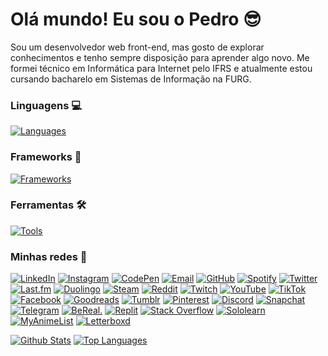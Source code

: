 # Olá mundo! Eu sou o Pedro 😎

Sou um desenvolvedor web front-end, mas gosto de explorar conhecimentos e tenho sempre disposição para aprender algo novo.
Me formei técnico em Informática para Internet pelo IFRS e atualmente estou cursando bacharelo em Sistemas de Informação na FURG.

### Linguagens 💻

[![Languages](https://skillicons.dev/icons?i=html,css,js,ts,php,py,c,java,lua)](https://skillicons.dev)

### Frameworks 🧩

[![Frameworks](https://skillicons.dev/icons?i=react,tailwind,bootstrap,flask,nodejs,jquery,alpinejs,django,laravel,astro)](https://skillicons.dev)

### Ferramentas 🛠️

[![Tools](https://skillicons.dev/icons?i=git,github,vscode,mysql,sqlite)](https://skillicons.dev)

### Minhas redes 📱

[![LinkedIn](https://img.shields.io/badge/linkedin-0A66C2?style=for-the-badge&logo=linkedin&logoColor=white)](https://www.linkedin.com/in/pedrogmachado/)
[![Instagram](https://img.shields.io/badge/instagram-E4405F?style=for-the-badge&logo=instagram&logoColor=white)](https://www.instagram.com/pedrogmchd/)
[![CodePen](https://img.shields.io/badge/codepen-000000?style=for-the-badge&logo=codepen&logoColor=white)](https://codepen.io/pedromchd)
[![Email](https://img.shields.io/badge/email-0078D4?style=for-the-badge&logo=microsoft%20outlook&logoColor=white)](mailto:pedro.garcia.machado@outlook.com)
[![GitHub](https://img.shields.io/badge/github-181717?style=for-the-badge&logo=github&logoColor=white)](https://github.com/pedromchd)
[![Spotify](https://img.shields.io/badge/spotify-1DB954?style=for-the-badge&logo=spotify&logoColor=white)](https://open.spotify.com/user/31w4i53jcvyfhfhkmqeqmwxz5hw4)
[![Twitter](https://img.shields.io/badge/twitter-1D9BF0?style=for-the-badge&logo=twitter&logoColor=white)](https://twitter.com/pedromchd)
[![Last.fm](https://img.shields.io/badge/last.fm-D51007?style=for-the-badge&logo=lastdotfm&logoColor=white)](https://www.last.fm/user/pedromchd)
[![Duolingo](https://img.shields.io/badge/duolingo-58CC02?style=for-the-badge&logo=duolingo&logoColor=white)](https://www.duolingo.com/profile/pedromchd)
[![Steam](https://img.shields.io/badge/steam-000000?style=for-the-badge&logo=steam&logoColor=white)](https://steamcommunity.com/id/zeppedy/)
[![Reddit](https://img.shields.io/badge/reddit-FF4500?style=for-the-badge&logo=reddit&logoColor=white)](https://www.reddit.com/user/pedromchd/)
[![Twitch](https://img.shields.io/badge/twitch-9146FF?style=for-the-badge&logo=twitch&logoColor=white)](https://www.twitch.tv/zeppedy/)
[![YouTube](https://img.shields.io/badge/youtube-FF0000?style=for-the-badge&logo=youtube&logoColor=white)](https://www.youtube.com/@pedromchd)
[![TikTok](https://img.shields.io/badge/tiktok-000000?style=for-the-badge&logo=tiktok&logoColor=white)](https://www.tiktok.com/@pedromchd)
[![Facebook](https://img.shields.io/badge/facebook-0866FF?style=for-the-badge&logo=facebook&logoColor=white)](https://www.facebook.com/pedromchd)
[![Goodreads](https://img.shields.io/badge/goodreads-372213?style=for-the-badge&logo=goodreads&logoColor=white)](https://www.goodreads.com/user/show/162433675-pedro-machado)
[![Tumblr](https://img.shields.io/badge/tumblr-36465D?style=for-the-badge&logo=tumblr&logoColor=white)](https://www.tumblr.com/blog/pedromchd)
[![Pinterest](https://img.shields.io/badge/pinterest-BD081C?style=for-the-badge&logo=pinterest&logoColor=white)](https://br.pinterest.com/pedromchd/)
[![Discord](https://img.shields.io/badge/zeppedy-5865F2?style=for-the-badge&logo=discord&logoColor=white)](https://discord.com/)
[![Snapchat](https://img.shields.io/badge/snapchat-FFFC00?style=for-the-badge&logo=snapchat&logoColor=222222)](https://www.snapchat.com/add/pedrogmchd)
[![Telegram](https://img.shields.io/badge/telegram-26A5E4?style=for-the-badge&logo=telegram&logoColor=white)](https://t.me/pedromchd)
[![BeReal.](https://img.shields.io/badge/bereal-000000?style=for-the-badge&logo=bereal&logoColor=white)](https://bere.al/pedromchd)
[![Replit](https://img.shields.io/badge/replit-F26207?style=for-the-badge&logo=replit&logoColor=white)](https://replit.com/@pedromchd)
[![Stack Overflow](https://img.shields.io/badge/stack%20overflow-F58025?style=for-the-badge&logo=stack%20overflow&logoColor=white)](https://stackoverflow.com/users/19809517/pedromchd)
[![Sololearn](https://img.shields.io/badge/sololearn-149EF2?style=for-the-badge&logo=sololearn&logoColor=white)](https://www.sololearn.com/pt/profile/9035806)
[![MyAnimeList](https://img.shields.io/badge/myanimelist-2E51A2?style=for-the-badge&logo=myanimelist&logoColor=white)](https://myanimelist.net/profile/pedromchd)
[![Letterboxd](https://img.shields.io/badge/letterboxd-202830?style=for-the-badge&logo=letterboxd&logoColor=white)](https://letterboxd.com/pedromchd/)

[![Github Stats](https://github-readme-stats.vercel.app/api?username=pedromchd&theme=transparent&show_icons=true&rank_icon=github&number_format=long&custom_title=Github%20Stats&line_height=24&hide=issues&include_all_commits=true)](https://github.com/anuraghazra/github-readme-stats)
[![Top Languages](https://github-readme-stats.vercel.app/api/top-langs/?username=pedromchd&theme=transparent&layout=compact&langs_count=6&custom_title=Top%20Languages&size_weight=0.5&count_weight=0.5&hide=scss,blade,handlebars,hack&exclude_repo=bicyclus-serious-game,ptd-php-refactor)](https://github.com/anuraghazra/github-readme-stats)
